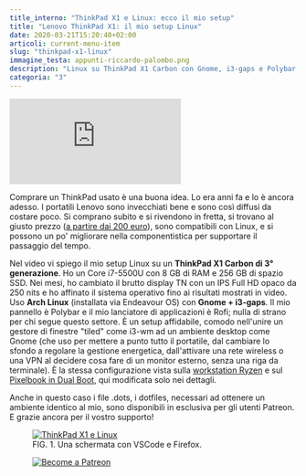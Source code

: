 ```yaml
---
title_interno: "ThinkPad X1 e Linux: ecco il mio setup"
title: "Lenovo ThinkPad X1: il mio setup Linux"
date: 2020-03-21T15:20:40+02:00
articoli: current-menu-item
slug: "thinkpad-x1-linux"
immagine_testa: appunti-riccardo-palombo.png
description: "Linux su ThinkPad X1 Carbon con Gnome, i3-gaps e Polybar. Il video del mio sistema operativo ottimizzato e veloce. "
categoria: "3"
---
```


<div class="videoWrapper embed-responsive embed-responsive-4by3">
    <iframe src="https://www.youtube.com/embed/98fT5Mshsms" frameborder="0" allow="accelerometer; autoplay; encrypted-media; gyroscope; picture-in-picture" allowfullscreen></iframe>
</div>

Comprare un ThinkPad usato è una buona idea. Lo era anni fa e lo è ancora adesso. I portatili Lenovo sono invecchiati bene e sono così diffusi da costare poco. Si comprano subito e si rivendono in fretta, si trovano al giusto prezzo (<a href="http://rover.ebay.com/rover/1/724-53478-19255-0/1?ff3=4&pub=5574905075&toolid=10001&campid=5338615928&customid=&mpre=https%3A%2F%2Fwww.ebay.it%2Fsch%2Fi.html%3F_from%3DR40%26_trksid%3Dp2380057.m570.l1313.TR12.TRC2.A0.H0.Xthinkpad%2Bx1.TRS0%26_nkw%3Dthinkpad%2Bx1%26_sacat%3D0" target="_blank" rel="nofollow noopener" title="ThinkPad in offerta su eBay">a partire dai 200 euro</a>), sono compatibili con Linux, e si possono un po' migliorare nella componentistica per supportare il passaggio del tempo. 

Nel video vi spiego il mio setup Linux su un **ThinkPad X1 Carbon di 3° generazione**. Ho un Core i7-5500U con 8 GB di RAM e 256 GB di spazio SSD. Nei mesi, ho cambiato il brutto display TN con un IPS Full HD opaco da 250 nits e ho affinato il sistema operativo fino ai risultati mostrati in video. Uso **Arch Linux** (installata via Endeavour OS) con **Gnome + i3-gaps**. Il mio pannello è Polybar e il mio lanciatore di applicazioni è Rofi; nulla di strano per chi segue questo settore. È un setup affidabile, comodo nell'unire un gestore di finestre "tiled" come i3-wm ad un ambiente desktop come Gnome (che uso per mettere a punto tutto il portatile, dal cambiare lo sfondo a regolare la gestione energetica, dall'attivare una rete wireless o una VPN al decidere cosa fare di un monitor esterno, senza una riga da terminale). È la stessa configurazione vista sulla [workstation Ryzen](/recensioni/ryzen-linux-pc-setup/ "Come lavoro, parte 2") e sul [Pixelbook in Dual Boot](/articoli/pixelbook-windows-linux "Pixelbook con Windows e Linux"), qui modificata solo nei dettagli.

Anche in questo caso i file .dots, i dotfiles, necessari ad ottenere un ambiente identico al mio, sono disponibili in esclusiva per gli utenti Patreon. E grazie ancora per il vostro supporto!

<figure>
                    <a
                        href="/img/articoli/thinkpad-x1-carbon-linux.jpg" target="_blank" title="Vedi immagine grande di ThinkPad X1 e Linux.">
                        <img
                            src="/img/articoli/thinkpad-x1-carbon-linux.jpg" alt="ThinkPad X1 e Linux"></a>
                    <figcaption>
                        <span class="description-title" style="padding-left:0">
                            <span>FIG. 1.</span> Una schermata con VSCode e Firefox.
                        </span>
                    </figcaption>
</figure>
<a href="https://www.patreon.com/riccardopalombo" target="_blank" rel="nofollow noopener" title="Vai alla mia pagina Patreon">
<figure><img src="/img/patreon-riccardopalombo.png" alt="Become a Patreon" class="lazyload"></figure>
</a>